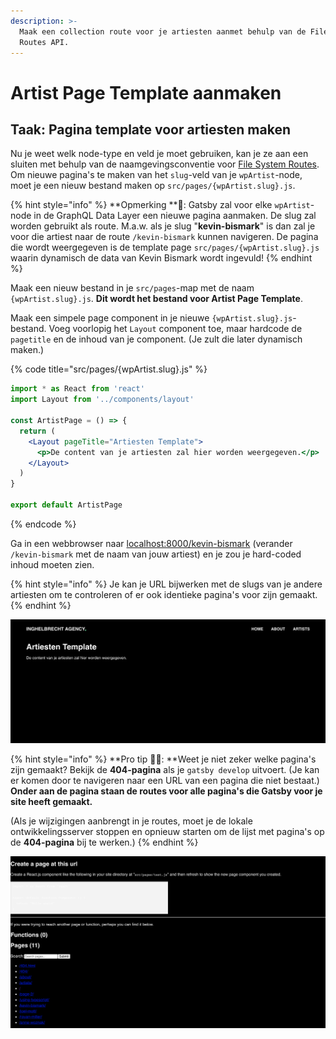 ```yaml
---
description: >-
  Maak een collection route voor je artiesten aanmet behulp van de File Sytem
  Routes API.
---
```


# Artist Page Template aanmaken

## Taak: Pagina template voor artiesten maken 

Nu je weet welk node-type en veld je moet gebruiken, kan je ze aan een sluiten met behulp van de naamgevingsconventie voor [File System Routes](https://www.gatsbyjs.com/docs/reference/routing/file-system-route-api/). Om nieuwe pagina's te maken van het `slug`-veld van je `wpArtist`-node, moet je een nieuw bestand maken op `src/pages/{wpArtist.slug}.js`.

{% hint style="info" %}
**Opmerking **📣: Gatsby zal voor elke `wpArtist`-node in de GraphQL Data Layer een nieuwe pagina aanmaken. De slug zal worden gebruikt als route. M.a.w. als je slug "**kevin-bismark**" is dan zal je voor die artiest naar de route `/kevin-bismark` kunnen navigeren. De pagina die wordt weergegeven is de template page `src/pages/{wpArtist.slug}.js` waarin dynamisch de data van Kevin Bismark wordt ingevuld!
{% endhint %}

Maak een nieuw bestand in je `src/pages`-map met de naam `{wpArtist.slug}.js`. **Dit wordt het bestand voor Artist Page Template**.

Maak een simpele page component in je nieuwe `{wpArtist.slug}.js`-bestand. Voeg voorlopig het `Layout` component toe, maar hardcode de `pagetitle` en de inhoud van je component. (Je zult die later dynamisch maken.)

{% code title="src/pages/{wpArtist.slug}.js" %}
```jsx
import * as React from 'react'
import Layout from '../components/layout'

const ArtistPage = () => {
  return (
    <Layout pageTitle="Artiesten Template">
      <p>De content van je artiesten zal hier worden weergegeven.</p>
    </Layout>
  )
}

export default ArtistPage
```
{% endcode %}

Ga in een webbrowser naar [localhost:8000/kevin-bismark](http://localhost:8000/kevin-bismark) (verander `/kevin-bismark` met de naam van jouw artiest) en je zou je hard-coded inhoud moeten zien.

{% hint style="info" %}
Je kan je URL bijwerken met de slugs van je andere artiesten om te controleren of er ook identieke pagina's voor zijn gemaakt.
{% endhint %}

![Artist Template Page](<../../.gitbook/assets/image (129).png>)

{% hint style="info" %}
**Pro tip **🧙‍♂️**: **Weet je niet zeker welke pagina's zijn gemaakt? Bekijk de **404-pagina** als je `gatsby develop` uitvoert. (Je kan er komen door te navigeren naar een URL van een pagina die niet bestaat.) **Onder aan de pagina staan de routes voor alle pagina's die Gatsby voor je site heeft gemaakt.**

(Als je wijzigingen aanbrengt in je routes, moet je de lokale ontwikkelingsserver stoppen en opnieuw starten om de lijst met pagina's op de **404-pagina** bij te werken.)
{% endhint %}

![](<../../.gitbook/assets/image (130).png>)
